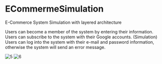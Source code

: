 # ECommermeSimulation
 E-Commerce System Simulation with layered architecture

Users can become a member of the system by entering their information.
Users can subscribe to the system with their Google accounts. (Simulation)
Users can log into the system with their e-mail and password information, otherwise the system will send an error message.

![5](https://user-images.githubusercontent.com/34512770/117546315-8586f600-b032-11eb-9f13-eb0f6ae41b69.png)
![6](https://user-images.githubusercontent.com/34512770/117546316-861f8c80-b032-11eb-8ebd-c667bfb67ea8.png)
